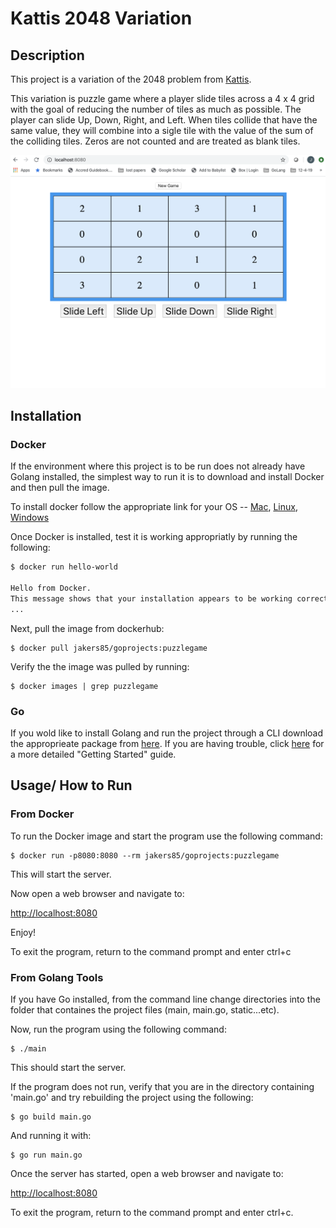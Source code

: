 # Kattis 2048 Variation

## Description
This project is a variation of the 2048 problem from [Kattis](https://open.kattis.com/problems/2048).

This variation is puzzle game where a player slide tiles across a 4 x 4 grid with the goal of reducing the number of tiles as much as possible.  The player can slide Up, Down, Right, and Left. When tiles collide that have the same value, they will combine into a sigle tile with the value of the sum of the colliding tiles. Zeros are not counted and are treated as blank tiles.

![Game Preview](Assignment2.png)


## Installation

### Docker
If the environment where this project is to be run does not already have Golang installed, the simplest way to run it is to download and install Docker and then pull the image.

To install docker follow the appropriate link for your OS -- [Mac](https://docs.docker.com/docker-for-mac/install/), [Linux](https://docs.docker.com/install/linux/docker-ce/ubuntu/), [Windows](https://docs.docker.com/docker-for-windows/install/)

Once Docker is installed, test it is working appropriatly by running the following:

```bash
$ docker run hello-world

Hello from Docker.
This message shows that your installation appears to be working correctly.
...
```

Next, pull the image from dockerhub:

```
$ docker pull jakers85/goprojects:puzzlegame
```

Verify the the image was pulled by running:

```
$ docker images | grep puzzlegame
```
### Go
If you wold like to install Golang and run the project through a CLI download the approprieate package from [here](https://golang.org/dl/). If you are having trouble, click [here](https://golang.org/doc/install) for a more detailed "Getting Started" guide.

## Usage/ How to Run

### From Docker

To run the Docker image and start the program use the following command:

```
$ docker run -p8080:8080 --rm jakers85/goprojects:puzzlegame
```

This will start the server.

Now open a web browser and navigate to:

[http://localhost:8080](http://localhost:8080)

Enjoy!

To exit the program, return to the command prompt and enter ctrl+c

### From Golang Tools
If you have Go installed, from the command line change directories into the folder that containes the project files (main, main.go, static...etc).

Now, run the program using the following command:

```
$ ./main
```

This should start the server.

If the program does not run, verify that you are in the directory containing 'main.go' and try rebuilding the project using the following:

```
$ go build main.go
```

And running it with:

```
$ go run main.go
```

Once the server has started, open a web browser and navigate to:

[http://localhost:8080](http://localhost:8080)

To exit the program, return to the command prompt and enter ctrl+c.
